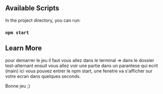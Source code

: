 ## Available Scripts

In the project directory, you can run:

### `npm start`

## Learn More

pour demarrer le jeu il faut vous allez dans le terminal => dans le dossier test-alternant ensuit vous allez voir une partie dans un parantese qui 
ecrit (main) ici vous pouvez entrer le npm start, une fenetre va s'afficher sur votre ecran dans quelques seconds.

Bonne jeu ;)

